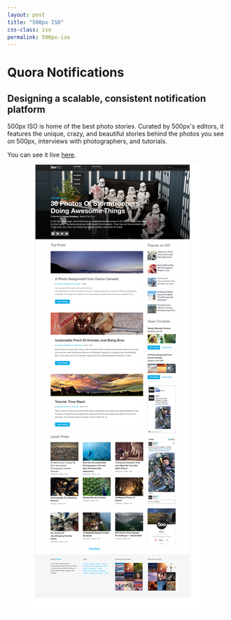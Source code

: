 ```yaml
---
layout: post
title: "500px ISO"
css-class: iso
permalink: 500px-iso
---
```

<div class='block_container text_align_center'>
	<h1>Quora Notifications</h1>
	<h2>Designing a scalable, consistent notification platform</h2>
	<div class='divider'></div>
</div>

<section>
	<div class='block_container'>
		<p>500px ISO is home of the best photo stories. Curated by 500px's editors, it features the unique, crazy, and beautiful stories behind the photos you see on 500px, interviews with photographers, and tutorials.</p>
		<p>You can see it live <a href="https://iso.500px.com" target='_blank'>here</a>.</p>
		<figure>
			<img src="/img/iso_frontpage.png">
		</figure>
	</div>
</section>
